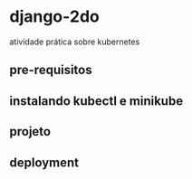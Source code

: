 # django-2do
atividade prática sobre kubernetes

## pre-requisitos

## instalando kubectl e minikube

## projeto

## deployment

